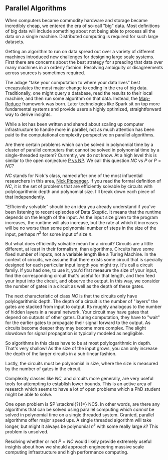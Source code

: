 ## Parallel Algorithms

When computers became commodity hardware and storage became incredibly cheap, we entered the era of so-call "big" data.  Most definitions of big data will include something about not being able to process all the data on a single machine.  Distributed computing is required for such large datasets.

Getting an algorithm to run on data spread out over a variety of different machines introduced new challenges for designing large scale systems.  First there are concerns about the best strategy for spreading that data over many machines in an orderly fashion.  Resolving ambiguity or disagreements across sources is sometimes required.

The adage "take your computation to where your data lives" best encapsulates the most major change to coding in the era of big data.  Traditionally, one might query a database, read the results to their local machine, and then run some algorithm on that data.  Instead, the [Map-Reduce](https://dataskeptic.com/blog/episodes/2015/mapreduce) framework was born.  Later technologies like Spark sit on top more fundamental systems and provide users a highly optimized, straightforward way to derive insights.

While a lot has been written and shared about scaling up computer infrastructure to handle more in parallel, not as much attention has been paid to the computational complexity perspective on parallel algorithms.

Are there certain problems which can be solved in polynomial time by a cluster of parallel computers that cannot be solved in polynomial time by a single-threaded system?  Currently, we do not know.  At a high level this is similar to the open conjecture [P vs NP](https://dataskeptic.com/blog/episodes/2017/p-vs-np).  We call this question $NC$ vs $P$ or $P=NC$?

$NC$ stands for Nick's class, named after one of the most influential researchers in this area, [Nick Pippenger](https://en.wikipedia.org/wiki/Nick_Pippenger).  If you read the formal definition of $NC$, it is the set of problems that are efficiently solvable by circuits with polylogarithmic depth and polynomial size.  I'll break down each piece of that independently.

"Efficiently solvable" should be an idea you already understand if you've been listening to recent episodes of Data Skeptic.  It means that the runtime depends on the length of the input.  As the input size given to the program increases, the runtime will also increase, but the rate at which it increases will be no worse than some polynomial number of steps in the size of the input, perhaps $n^{2}$ for some input of size $n$.

But what does efficiently solvable mean for a circuit?  Circuits are a little different, at least in their formalism, than algorithms.  Circuits have some fixed number of inputs, not a variable length like a Turing Machine.  In the context of circuits, we assume that there exists some circuit that is specially designed for each particular input length you might try.  It's call a circuit family.  If you had one, to use it, you'd first measure the size of your input, find the corresponding circuit that's useful for that length, and then feed your input into the circuit, and observe the output.  In this way, we consider the number of gates in a circuit as well as the depth of these gates.

The next characteristic of class $NC$ is that the circuits only have polylogarithmic depth.  The depth of a circuit is the number of "layers" the gates are stacked from input to output.  Its roughly analogous to the number of hidden layers in a neural network.  Your circuit may have gates that depend on outputs of other gates.  During computation, they have to "wait" for the earlier gates to propagate their signal forward to the output.  As circuits become deeper they may become more complex.  The slight slowdown for signal propagation is typically modeled as negligible.

So algorithms in this class have to be at most polylogarithmic in depth.  That's very shallow!  As the size of the input grows, you can only increase the depth of the larger circuits in a sub-linear fashion.

Lastly, the circuits must be polynomial in size, where the size is measured by the number of gates in the circuit.

Complexity classes like $NC$, and circuits more generally, are very useful tools for attempting to establish lower bounds.  This is an active area of research which seems to have a lot of open problems which a PhD student might be able to solve.

One open problem is $P \stackrel{?}{=} NC$.  In other words, are there any algorithms that can be solved using parallel computing which *cannot* be solved in polynomial time on a single threaded system.  Granted, parallel algorithms offer major speed ups.  A single threaded algorithm will take longer, but might it always be polynomial $n^{k}$ with some really large $k$?  This problem is unsolved.

Resolving whether or not $P=NC$ would likely provide extremely useful insights about how we should approach engineering massive scale computing infrastructure and high performance computing.
